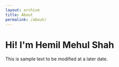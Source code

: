 ```yaml
---
layout: archive
title: About
permalink: /about/
---
```


# Hi! I'm Hemil Mehul Shah

This is sample text to be modified at a later date.